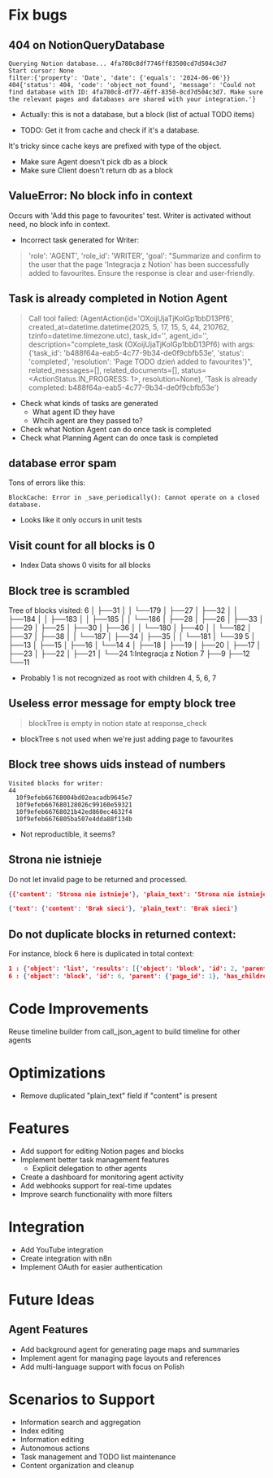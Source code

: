 # Fix bugs

## 404 on NotionQueryDatabase

```
Querying Notion database... 4fa780c8df7746ff83500cd7d504c3d7
Start cursor: None
filter:{'property': 'Date', 'date': {'equals': '2024-06-06'}}
404{'status': 404, 'code': 'object_not_found', 'message': 'Could not find database with ID: 4fa780c8-df77-46ff-8350-0cd7d504c3d7. Make sure the relevant pages and databases are shared with your integration.'}
```

* Actually: this is not a database, but a block (list of actual TODO items)

- TODO: Get it from cache and check if it's a database.

It's tricky since cache keys are prefixed with type of the object.

- Make sure Agent doesn't pick db as a block
- Make sure Client doesn't return db as a block


## ValueError: No block info in context

Occurs with 'Add this page to favourites' test. Writer is activated without need, no block info in context.

* Incorrect task generated for Writer:

> 'role': 'AGENT', 'role_id': 'WRITER', 'goal': "Summarize and confirm to the user that the page 'Integracja z Notion' has been successfully added to favourites. Ensure the response is clear and user-friendly.

## Task is already completed in Notion Agent

> Call tool failed: (AgentAction(id='OXoijUjaTjKoIGp1bbD13Pf6', created_at=datetime.datetime(2025, 5, 17, 15, 5, 44, 210762, tzinfo=datetime.timezone.utc), task_id='', agent_id='', description="complete_task (OXoijUjaTjKoIGp1bbD13Pf6) with args: {'task_id': 'b488f64a-eab5-4c77-9b34-de0f9cbfb53e', 'status': 'completed', 'resolution': 'Page TODO dzień added to favourites'}", related_messages=[], related_documents=[], status=<ActionStatus.IN_PROGRESS: 1>, resolution=None), 'Task is already completed: b488f64a-eab5-4c77-9b34-de0f9cbfb53e')

- Check what kinds of tasks are generated
   - What agent ID they have
   - Whcih agent are they passed to?
- Check what Notion Agent can do once task is completed
- Check what Planning Agent can do once task is completed


## database error spam

Tons of errors like this:
```
BlockCache: Error in _save_periodically(): Cannot operate on a closed database.
```

* Looks like it only occurs in unit tests

## Visit count for all blocks is 0

- Index Data shows 0 visits for all blocks


## Block tree is scrambled

Tree of blocks visited:
6
│  ├──31
│  │  └──179
│  ├──27
│  ├──32
│  │  ├──184
│  │  ├──183
│  │  ├──185
│  │  └──186
│  ├──28
│  ├──26
│  ├──33
│  ├──29
│  ├──25
│  ├──30
│  ├──36
│  │  └──180
│  ├──40
│  │  └──182
│  ├──37
│  ├──38
│  │  └──187
│  ├──34
│  ├──35
│  │  └──181
│  └──39
5
│  ├──13
│  ├──15
│  ├──16
│  └──14
4
│  ├──18
│  ├──19
│  ├──20
│  ├──17
│  ├──23
│  ├──22
│  ├──21
│  └──24
1:Integracja z Notion
7
   ├──9
   ├──12
   └──11

* Probably 1 is not recognized as root with children 4, 5, 6, 7

## Useless error message for empty block tree

> blockTree is empty in notion state at response_check

- blockTree s not used when we're just adding page to favourites

## Block tree shows uids instead of numbers

```
Visited blocks for writer:
44
  10f9efeb66768004bd02eacadb9645e7
  10f9efeb667680128026c99160e59321
  10f9efeb66768021b42ed860ec4632f4
  10f9efeb6676805ba507e4dda88f134b
```

+ Not reproductible, it seems?

## Strona nie istnieje

Do not let invalid page to be returned and processed.

```json
{{'content': 'Strona nie istnieje'}, 'plain_text': 'Strona nie istnieje'}
```

```json
{'text': {'content': 'Brak sieci'}, 'plain_text': 'Brak sieci'}
```

## Do not duplicate blocks in returned context:

For instance, block 6 here is duplicated in total context:

```json
1 : {'object': 'list', 'results': [{'object': 'block', 'id': 2, 'parent': {'page_id': 1}, 'has_children': False, 'child_database': {'title': 'Agent Notion - Zadania'}}, {'object': 'block', 'id': 3, 'parent': {'page_id': 1}, 'has_children': False, 'bookmark': {'caption': [{'text': {'content': 'Moja integracja'}, 'plain_text': 'Moja integracja'}]}}, {'object': 'block', 'id': 4, 'parent': {'page_id': 1}, 'has_children': True, 'heading_3': {'rich_text': [{'text': {'content': 'Zalety'}, 'plain_text': 'Zalety'}], 'is_toggleable': True, 'color': 'default'}}, {'object': 'block', 'id': 5, 'parent': {'page_id': 1}, 'has_children': True, 'heading_3': {'rich_text': [{'text': {'content': 'Scenariusze użycia'}, 'plain_text': 'Scenariusze użycia'}], 'is_toggleable': True, 'color': 'default'}}, {'object': 'block', 'id': 6, 'parent': {'page_id': 1}, 'has_children': True, 'heading_3': {'rich_text': [{'text': {'content': 'Dedykowany agent samodzielnie przeglądający Notion'}, 'plain_text': 'Dedykowany agent samodzielnie przeglądający Notion'}], 'is_toggleable': True, 'color': 'default'}}, {'object': 'block', 'id': 7, 'parent': {'page_id': 1}, 'has_children': True, 'heading_3': {'rich_text': [{'text': {'content': 'Integracja z YouTube'}, 'plain_text': 'Integracja z YouTube'}], 'is_toggleable': True, 'color': 'default'}}, {'object': 'block', 'id': 8, 'parent': {'page_id': 1}, 'has_children': False, 'paragraph': {'color': 'default'}}], 'has_more': False}
6 : {'object': 'block', 'id': 6, 'parent': {'page_id': 1}, 'has_children': True, 'heading_3': {'rich_text': [{'text': {'content': 'Dedykowany agent samodzielnie przeglądający Notion'}, 'plain_text': 'Dedykowany agent samodzielnie przeglądający Notion'}], 'is_toggleable': True, 'color': 'default'}}
```

# Code Improvements

Reuse timeline builder from call_json_agent to build timeline for other agents

# Optimizations

- Remove duplicated "plain_text" field if "content" is present

# Features
- Add support for editing Notion pages and blocks
- Implement better task management features
   - Explicit delegation to other agents
- Create a dashboard for monitoring agent activity
- Add webhooks support for real-time updates
- Improve search functionality with more filters

# Integration
- Add YouTube integration
- Create integration with n8n
- Implement OAuth for easier authentication

# Future Ideas
## Agent Features
- Add background agent for generating page maps and summaries
- Implement agent for managing page layouts and references
- Add multi-language support with focus on Polish

# Scenarios to Support
- Information search and aggregation
- Index editing
- Information editing
- Autonomous actions
- Task management and TODO list maintenance
- Content organization and cleanup

